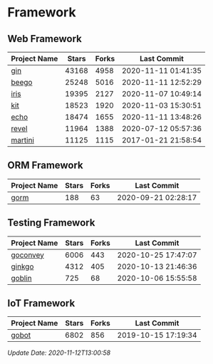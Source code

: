 # Framework

## Web Framework
| Project Name | Stars | Forks | Last Commit |
| ------------ | ----- | ----- | ----------- |
| [gin](https://github.com/gin-gonic/gin) | 43168 | 4958 | 2020-11-11 01:41:35 |
| [beego](https://github.com/astaxie/beego) | 25248 | 5016 | 2020-11-11 12:52:29 |
| [iris](https://github.com/kataras/iris) | 19395 | 2127 | 2020-11-07 10:49:14 |
| [kit](https://github.com/go-kit/kit) | 18523 | 1920 | 2020-11-03 15:30:51 |
| [echo](https://github.com/labstack/echo) | 18474 | 1655 | 2020-11-11 13:48:26 |
| [revel](https://github.com/revel/revel) | 11964 | 1388 | 2020-07-12 05:57:36 |
| [martini](https://github.com/go-martini/martini) | 11125 | 1115 | 2017-01-21 21:58:54 |

## ORM Framework
| Project Name | Stars | Forks | Last Commit |
| ------------ | ----- | ----- | ----------- |
| [gorm](https://github.com/jinzhu/gorm) | 188 | 63 | 2020-09-21 02:28:17 |

## Testing Framework
| Project Name | Stars | Forks | Last Commit |
| ------------ | ----- | ----- | ----------- |
| [goconvey](https://github.com/smartystreets/goconvey) | 6006 | 443 | 2020-10-25 17:47:07 |
| [ginkgo](https://github.com/onsi/ginkgo) | 4312 | 405 | 2020-10-13 21:46:36 |
| [goblin](https://github.com/franela/goblin) | 725 | 68 | 2020-10-06 15:55:58 |

## IoT Framework
| Project Name | Stars | Forks | Last Commit |
| ------------ | ----- | ----- | ----------- |
| [gobot](https://github.com/hybridgroup/gobot) | 6802 | 856 | 2019-10-15 17:19:34 |

*Update Date: 2020-11-12T13:00:58*